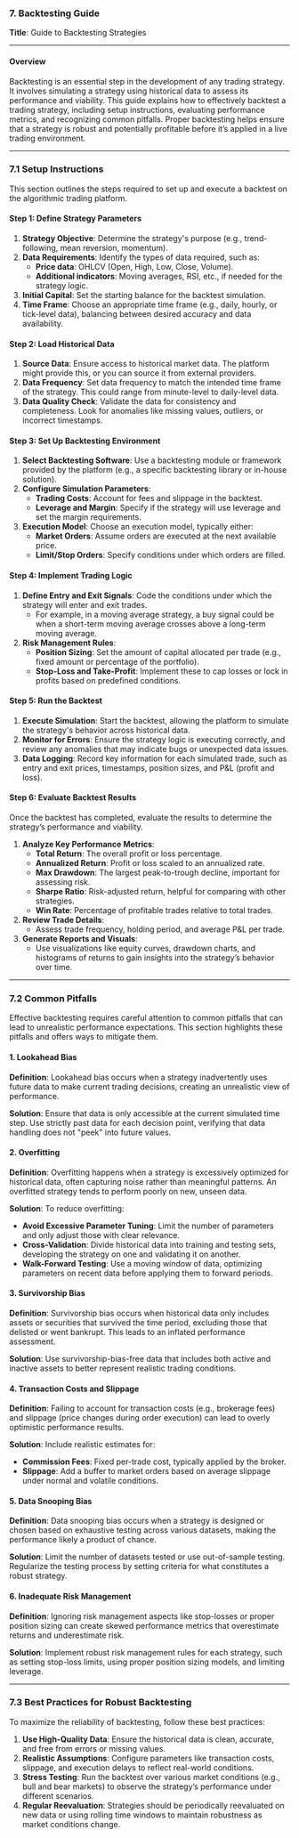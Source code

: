 ### **7. Backtesting Guide**
**Title**: Guide to Backtesting Strategies

---

#### **Overview**

Backtesting is an essential step in the development of any trading strategy. It involves simulating a strategy using historical data to assess its performance and viability. This guide explains how to effectively backtest a trading strategy, including setup instructions, evaluating performance metrics, and recognizing common pitfalls. Proper backtesting helps ensure that a strategy is robust and potentially profitable before it’s applied in a live trading environment.

---

### **7.1 Setup Instructions**

This section outlines the steps required to set up and execute a backtest on the algorithmic trading platform.

#### **Step 1: Define Strategy Parameters**

1. **Strategy Objective**: Determine the strategy's purpose (e.g., trend-following, mean reversion, momentum).
2. **Data Requirements**: Identify the types of data required, such as:
   - **Price data**: OHLCV (Open, High, Low, Close, Volume).
   - **Additional indicators**: Moving averages, RSI, etc., if needed for the strategy logic.
3. **Initial Capital**: Set the starting balance for the backtest simulation.
4. **Time Frame**: Choose an appropriate time frame (e.g., daily, hourly, or tick-level data), balancing between desired accuracy and data availability.

#### **Step 2: Load Historical Data**

1. **Source Data**: Ensure access to historical market data. The platform might provide this, or you can source it from external providers.
2. **Data Frequency**: Set data frequency to match the intended time frame of the strategy. This could range from minute-level to daily-level data.
3. **Data Quality Check**: Validate the data for consistency and completeness. Look for anomalies like missing values, outliers, or incorrect timestamps.

#### **Step 3: Set Up Backtesting Environment**

1. **Select Backtesting Software**: Use a backtesting module or framework provided by the platform (e.g., a specific backtesting library or in-house solution).
2. **Configure Simulation Parameters**:
   - **Trading Costs**: Account for fees and slippage in the backtest.
   - **Leverage and Margin**: Specify if the strategy will use leverage and set the margin requirements.
3. **Execution Model**: Choose an execution model, typically either:
   - **Market Orders**: Assume orders are executed at the next available price.
   - **Limit/Stop Orders**: Specify conditions under which orders are filled.

#### **Step 4: Implement Trading Logic**

1. **Define Entry and Exit Signals**: Code the conditions under which the strategy will enter and exit trades.
   - For example, in a moving average strategy, a buy signal could be when a short-term moving average crosses above a long-term moving average.
2. **Risk Management Rules**:
   - **Position Sizing**: Set the amount of capital allocated per trade (e.g., fixed amount or percentage of the portfolio).
   - **Stop-Loss and Take-Profit**: Implement these to cap losses or lock in profits based on predefined conditions.

#### **Step 5: Run the Backtest**

1. **Execute Simulation**: Start the backtest, allowing the platform to simulate the strategy's behavior across historical data.
2. **Monitor for Errors**: Ensure the strategy logic is executing correctly, and review any anomalies that may indicate bugs or unexpected data issues.
3. **Data Logging**: Record key information for each simulated trade, such as entry and exit prices, timestamps, position sizes, and P&L (profit and loss).

#### **Step 6: Evaluate Backtest Results**

Once the backtest has completed, evaluate the results to determine the strategy’s performance and viability.

1. **Analyze Key Performance Metrics**:
   - **Total Return**: The overall profit or loss percentage.
   - **Annualized Return**: Profit or loss scaled to an annualized rate.
   - **Max Drawdown**: The largest peak-to-trough decline, important for assessing risk.
   - **Sharpe Ratio**: Risk-adjusted return, helpful for comparing with other strategies.
   - **Win Rate**: Percentage of profitable trades relative to total trades.
2. **Review Trade Details**:
   - Assess trade frequency, holding period, and average P&L per trade.
3. **Generate Reports and Visuals**:
   - Use visualizations like equity curves, drawdown charts, and histograms of returns to gain insights into the strategy’s behavior over time.

---

### **7.2 Common Pitfalls**

Effective backtesting requires careful attention to common pitfalls that can lead to unrealistic performance expectations. This section highlights these pitfalls and offers ways to mitigate them.

#### **1. Lookahead Bias**

**Definition**: Lookahead bias occurs when a strategy inadvertently uses future data to make current trading decisions, creating an unrealistic view of performance.

**Solution**: Ensure that data is only accessible at the current simulated time step. Use strictly past data for each decision point, verifying that data handling does not "peek" into future values.

#### **2. Overfitting**

**Definition**: Overfitting happens when a strategy is excessively optimized for historical data, often capturing noise rather than meaningful patterns. An overfitted strategy tends to perform poorly on new, unseen data.

**Solution**: To reduce overfitting:
- **Avoid Excessive Parameter Tuning**: Limit the number of parameters and only adjust those with clear relevance.
- **Cross-Validation**: Divide historical data into training and testing sets, developing the strategy on one and validating it on another.
- **Walk-Forward Testing**: Use a moving window of data, optimizing parameters on recent data before applying them to forward periods.

#### **3. Survivorship Bias**

**Definition**: Survivorship bias occurs when historical data only includes assets or securities that survived the time period, excluding those that delisted or went bankrupt. This leads to an inflated performance assessment.

**Solution**: Use survivorship-bias-free data that includes both active and inactive assets to better represent realistic trading conditions.

#### **4. Transaction Costs and Slippage**

**Definition**: Failing to account for transaction costs (e.g., brokerage fees) and slippage (price changes during order execution) can lead to overly optimistic performance results.

**Solution**: Include realistic estimates for:
- **Commission Fees**: Fixed per-trade cost, typically applied by the broker.
- **Slippage**: Add a buffer to market orders based on average slippage under normal and volatile conditions.

#### **5. Data Snooping Bias**

**Definition**: Data snooping bias occurs when a strategy is designed or chosen based on exhaustive testing across various datasets, making the performance likely a product of chance.

**Solution**: Limit the number of datasets tested or use out-of-sample testing. Regularize the testing process by setting criteria for what constitutes a robust strategy.

#### **6. Inadequate Risk Management**

**Definition**: Ignoring risk management aspects like stop-losses or proper position sizing can create skewed performance metrics that overestimate returns and underestimate risk.

**Solution**: Implement robust risk management rules for each strategy, such as setting stop-loss limits, using proper position sizing models, and limiting leverage.

---

### **7.3 Best Practices for Robust Backtesting**

To maximize the reliability of backtesting, follow these best practices:

1. **Use High-Quality Data**: Ensure the historical data is clean, accurate, and free from errors or missing values.
2. **Realistic Assumptions**: Configure parameters like transaction costs, slippage, and execution delays to reflect real-world conditions.
3. **Stress Testing**: Run the backtest over various market conditions (e.g., bull and bear markets) to observe the strategy’s performance under different scenarios.
4. **Regular Reevaluation**: Strategies should be periodically reevaluated on new data or using rolling time windows to maintain robustness as market conditions change.
